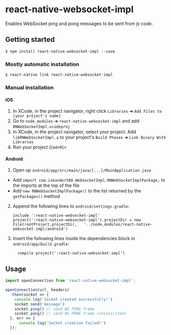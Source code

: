 
# react-native-websocket-impl
Enables WebSocket ping and pong messages to be sent from js code.

## Getting started

`$ npm install react-native-websocket-impl --save`

### Mostly automatic installation

`$ react-native link react-native-websocket-impl`

### Manual installation


#### iOS

1. In XCode, in the project navigator, right click `Libraries` ➜ `Add Files to [your project's name]`
2. Go to `node_modules` ➜ `react-native-websocket-impl` and add `RNWebSocketImpl.xcodeproj`
3. In XCode, in the project navigator, select your project. Add `libRNWebSocketImpl.a` to your project's `Build Phases` ➜ `Link Binary With Libraries`
4. Run your project (`Cmd+R`)<

#### Android

1. Open up `android/app/src/main/java/[...]/MainApplication.java`
  - Add `import com.iskander508.WebSocketImpl.RNWebSocketImplPackage;` to the imports at the top of the file
  - Add `new RNWebSocketImplPackage()` to the list returned by the `getPackages()` method
2. Append the following lines to `android/settings.gradle`:
  	```
  	include ':react-native-websocket-impl'
  	project(':react-native-websocket-impl').projectDir = new File(rootProject.projectDir, 	'../node_modules/react-native-websocket-impl/android')
  	```
3. Insert the following lines inside the dependencies block in `android/app/build.gradle`:
  	```
      compile project(':react-native-websocket-impl')
  	```


## Usage
```javascript
import openConnection from 'react-native-websocket-impl';

openConnection(url, headers)
  .then(socket => {
    console.log('Socket created successfully!')
    socket.send('message')
    socket.ping() // send WS PING frame
    socket.pong() // send WS PONG frame (unsolicited)
  }, err => {
	  console.log('Socket creation failed!')
  });
```
  
